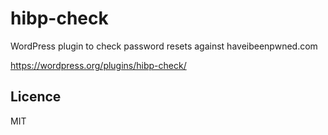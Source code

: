 # hibp-check

WordPress plugin to check password resets against haveibeenpwned.com

https://wordpress.org/plugins/hibp-check/

## Licence

MIT

